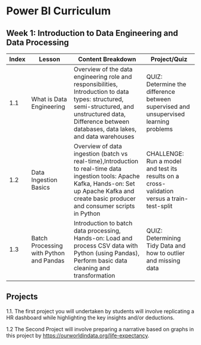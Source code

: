 # Power BI Curriculum

## Week 1: Introduction to Data Engineering and Data Processing
| Index | Lesson | Content Breakdown | Project/Quiz |
|---|---|---|---|
| 1.1 | What is Data Engineering | Overview of the data engineering role and responsibilities, Introduction to data types: structured, semi-structured, and unstructured data,	Difference between databases, data lakes, and data warehouses | QUIZ: Determine the difference between supervised and unsupervised learning problems |
| 1.2 | Data Ingestion Basics | Overview of data ingestion (batch vs real-time),Introduction to real-time data ingestion tools: Apache Kafka, Hands-on: Set up Apache Kafka and create basic producer and consumer scripts in Python | CHALLENGE: Run a model and test its results on a cross-validation versus a train-test-split |
| 1.3 |Batch Processing with Python and Pandas | Introduction to batch data processing, Hands-on: Load and process CSV data with Python (using Pandas), Perform basic data cleaning and transformation | QUIZ: Determining Tidy Data and how to outlier and missing data |

## Projects 
1.1. The first project you will undertaken by students will involve replicating a HR dashboard while highlighting the key insights and/or deductions. 

1.2  The Second Project will involve preparing a narrative based on graphs in this project by https://ourworldindata.org/life-expectancy. 
